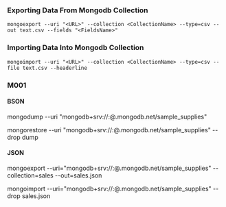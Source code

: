### Exporting Data From Mongodb Collection
```
mongoexport --uri "<URL>" --collection <CollectionName> --type=csv --out text.csv --fields "<FieldsName>"
```

### Importing Data Into Mongodb Collection
```
mongoimport --uri "<URL>" --collection <CollectionName> --type=csv --file text.csv --headerline
```

### M001

#### BSON

mongodump --uri "mongodb+srv://<your username>:<your password>@<your cluster>.mongodb.net/sample_supplies"
  
mongorestore --uri "mongodb+srv://<your username>:<your password>@<your cluster>.mongodb.net/sample_supplies"  --drop dump

#### JSON

mongoexport --uri="mongodb+srv://<your username>:<your password>@<your cluster>.mongodb.net/sample_supplies" --collection=sales --out=sales.json

mongoimport --uri="mongodb+srv://<your username>:<your password>@<your cluster>.mongodb.net/sample_supplies" --drop sales.json
